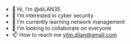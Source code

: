 - 👋 Hi, I’m @diLAN35
- 👀 I’m interested in cyber security
- 🌱 I’m currently learning network management
- 💞️ I’m looking to collaborate on everyone
- 📫 How to reach me yilm.dilan@gmail.com

<!---
diLAN35/diLAN35 is a ✨ special ✨ repository because its `README.md` (this file) appears on your GitHub profile.
You can click the Preview link to take a look at your changes.
--->
